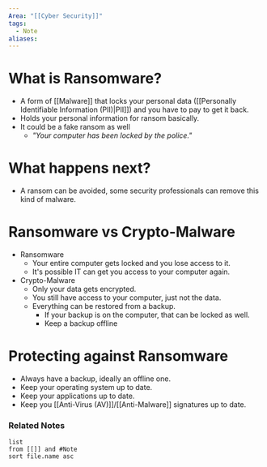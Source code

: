 ```yaml
---
Area: "[[Cyber Security]]"
tags:
  - Note
aliases:
---
```

# What is Ransomware?
- A form of [[Malware]] that locks your personal data ([[Personally Identifiable Information (PII)|PII]]) and you have to pay to get it back.
- Holds your personal information for ransom basically.
- It could be a fake ransom as well
	- _"Your computer has been locked by the police."_

# What happens next?
- A ransom can be avoided, some security professionals can remove this kind of malware.

# Ransomware vs Crypto-Malware
- Ransomware
	- Your entire computer gets locked and you lose access to it.
	- It's possible IT can get you access to your computer again.
- Crypto-Malware
	- Only your data gets encrypted.
	- You still have access to your computer, just not the data.
	- Everything can be restored from a backup.
		- If your backup is on the computer, that can be locked as well.
		- Keep a backup offline

# Protecting against Ransomware
- Always have a backup, ideally an offline one.
- Keep your operating system up to date.
- Keep your applications up to date.
- Keep you [[Anti-Virus (AV)]]/[[Anti-Malware]] signatures up to date.

### Related Notes
```dataview
list
from [[]] and #Note 
sort file.name asc
```
